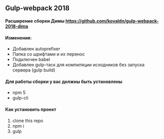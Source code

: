 ## Gulp-webpack 2018

#### Расширение сборки Димы https://github.com/kovaldn/gulp-webpack-2018-dima

#### Изменения:
* Добавлен autoprefixer
* Папка со шрифтами и их перенос
* Подключен babel 
* Добавлен gulp-таск для компиляции исходников без запуска сервера (gulp build)

#### Для работы сборки у вас должны быть установлены
* npm 5
* gulp-cli

#### Как установить проект
1. clone this repo
2. npm i
3. gulp
